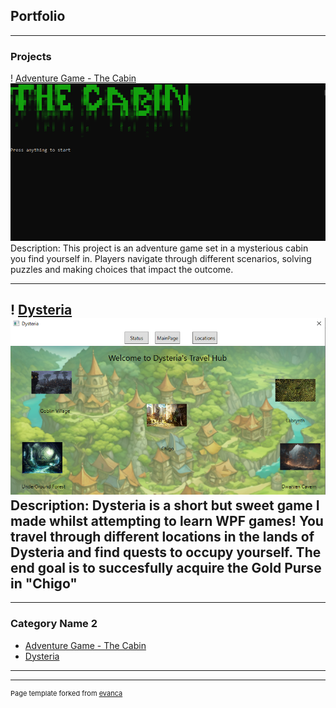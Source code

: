 ## Portfolio

---

### Projects 

! [Adventure Game - The Cabin](/sample_page)
<img src="images/Cabin.PNG"/>
Description: This project is an  adventure game set in a mysterious cabin you find yourself in. Players navigate through different scenarios, solving puzzles and making choices that impact the outcome.

---
! [Dysteria](/pdf/sample_presentation.pdf)
<img src="images/Dysteria.PNG"/>
Description: Dysteria is a short but sweet game I made whilst attempting to learn WPF games! You travel through different locations in the lands of Dysteria and find quests to occupy yourself. The end goal is to succesfully acquire the Gold Purse in "Chigo"
---


---

### Category Name 2

- [Adventure Game - The Cabin](http://example.com/)
- [Dysteria](http://example.com/)

---




---
<p style="font-size:11px">Page template forked from <a href="https://github.com/evanca/quick-portfolio">evanca</a></p>
<!-- Remove above link if you don't want to attibute -->
